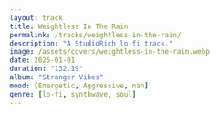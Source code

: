 ```yaml
---
layout: track
title: Weightless In The Rain
permalink: /tracks/weightless-in-the-rain/
description: "A StudioRich lo-fi track."
image: /assets/covers/weightless-in-the-rain.webp
date: 2025-01-01
duration: "132.19"
album: "Stranger Vibes"
mood: [Energetic, Aggressive, nan]
genre: [lo-fi, synthwave, soul]
---
```

